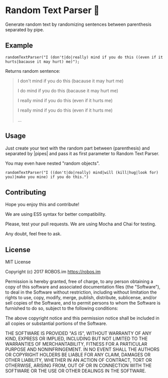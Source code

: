 # Random Text Parser :memo:

Generate random text by randomizing sentences between parenthesis separated by pipe.

## Example

`randomTextParser("I (don't|do|really) mind if you do this ((even if it hurts|bacause it may hurt) me)");`

Returns random sentence:
> I don't mind if you do this (bacause it may hurt me)
>
> I do mind if you do this (bacause it may hurt me)
>
> I really mind if you do this (even if it hurts me)
>
> I really mind if you do this (even if it hurts me)
>
> ...

## Usage

Just create your text with the random part between (parenthesis) and separated by |pipes| and pass it as first parameter to Random Text Parser.

You may even have nested "random objects".

`randomTextParser("I ((don't|do|really) mind|will (kill|hug|look for) you)|make you mine) if you do this.")`

## Contributing
Hope you enjoy this and contribute!

We are using ES5 syntax for better compatibility.

Please, test your pull requests. We are using Mocha and Chai for testing.

Any doubt, feel free to ask.

## License

MIT License

Copyright (c) 2017 ROBOS.im https://robos.im

Permission is hereby granted, free of charge, to any person obtaining a copy
of this software and associated documentation files (the "Software"), to deal
in the Software without restriction, including without limitation the rights
to use, copy, modify, merge, publish, distribute, sublicense, and/or sell
copies of the Software, and to permit persons to whom the Software is
furnished to do so, subject to the following conditions:

The above copyright notice and this permission notice shall be included in all
copies or substantial portions of the Software.

THE SOFTWARE IS PROVIDED "AS IS", WITHOUT WARRANTY OF ANY KIND, EXPRESS OR
IMPLIED, INCLUDING BUT NOT LIMITED TO THE WARRANTIES OF MERCHANTABILITY,
FITNESS FOR A PARTICULAR PURPOSE AND NONINFRINGEMENT. IN NO EVENT SHALL THE
AUTHORS OR COPYRIGHT HOLDERS BE LIABLE FOR ANY CLAIM, DAMAGES OR OTHER
LIABILITY, WHETHER IN AN ACTION OF CONTRACT, TORT OR OTHERWISE, ARISING FROM,
OUT OF OR IN CONNECTION WITH THE SOFTWARE OR THE USE OR OTHER DEALINGS IN THE
SOFTWARE.
